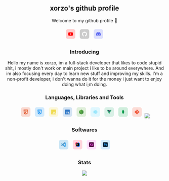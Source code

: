<section align="center">
    <h2>xorzo's github profile</h2>
    <p align="center">Welcome to my github profile 👋</p>
</section>

<section align="center">
    <a><img src="./public/icons/youtube.svg" alt="Youtube" style="width:30px; margin:5px"></img></a>
    <a><img src="./public/icons/github.svg" alt="Github" style="width:30px; margin:5px"></img></a>
    <a><img src="./public/icons/discord.svg" alt="Discord" style="width:30px; margin:5px"></img></a>
    <a></a>
</section>

<section align="center">
    <h3>Introducing</h3>
    Hello my name is xorzo, im a full-stack developer that likes to code stupid shit, i mostly don't work on main project i like to be around everywhere. And im also focusing every day to learn new stuff and improving my skills. I'm a non-profit developer, i don't wanna do it for the money i just want to enjoy doing what i;m doing. 
</section>

<section align="center">
    <h3>Languages, Libraries and Tools</h3>
    <a><img src="./public/icons/html.svg" alt="html" style="width:30px; margin:5px"></img></a>
    <a><img src="./public/icons/css.svg" alt="css" style="width:30px; margin:5px"></img></a>
    <a><img src="./public/icons/javascript.svg" alt="javascript" style="width:30px; margin:5px"></img></a>
    <a><img src="./public/icons/typescript.svg" alt="typescript" style="width:30px; margin:5px"></img></a>
    <a><img src="./public/icons/nodejs.svg" alt="nodejs" style="width:30px; margin:5px"></img></a>
    <a><img src="./public/icons/react.svg" alt="react" style="width:30px; margin:5px"></img></a>
    <a><img src="./public/icons/vue.svg" alt="vue" style="width:30px; margin:5px"></img></a>    
    <a><img src="./public/icons/mongodb.svg" alt="mongodb" style="width:30px; margin:5px"></img></a>
    <a><img src="./public/icons/git.svg" alt="git" style="width:30px; margin:5px"></img></a>

<img src ="https://github-readme-stats.vercel.app/api/top-langs/?username=xorzo1&layout=compact&bg_color=282a36&text_color=ffffff">
</section>

<section align="center">
    <h3>Softwares</h3>
    <a><img src="./public/icons/vscode.svg" alt="vscode" style="width:30px; margin:5px"></img></a>
    <a><img src="./public/icons/intellij.svg" alt="intellij" style="width:30px; margin:5px"></img></a>
    <a><img src="./public/icons/xd.svg" alt="adobe xd" style="width:30px; margin:5px"></img></a>
    <a><img src="./public/icons/photoshop.svg" alt="photoshop" style="width:30px; margin:5px"></img></a>
</section>

<section align="center">
    <h3>Stats</h3>
    <img src="https://github-readme-stats.vercel.app/api?username=xorzo1&bg_color=282a36&text_color=ffffff">
</section>